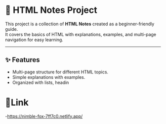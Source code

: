 # 📘 HTML Notes Project

This project is a collection of **HTML Notes** created as a beginner-friendly guide.  
It covers the basics of HTML with explanations, examples, and multi-page navigation for easy learning.

---

## ✨ Features
- Multi-page structure for different HTML topics.
- Simple explanations with examples.
- Organized with lists, headin
# 🔗Link
-https://nimble-fox-7ff7c0.netlify.app/
